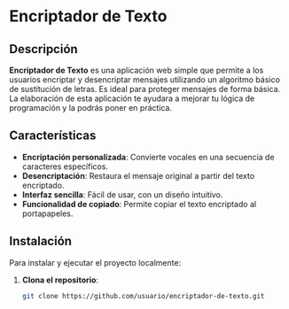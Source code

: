 # Encriptador de Texto

## Descripción

**Encriptador de Texto** es una aplicación web simple que permite a los usuarios encriptar y desencriptar mensajes utilizando un algoritmo básico de sustitución de letras. Es ideal para proteger mensajes de forma básica.
La elaboración de esta aplicación te ayudara a mejorar tu lógica de programación y la podrás poner en práctica.

## Características

- **Encriptación personalizada**: Convierte vocales en una secuencia de caracteres específicos.
- **Desencriptación**: Restaura el mensaje original a partir del texto encriptado.
- **Interfaz sencilla**: Fácil de usar, con un diseño intuitivo.
- **Funcionalidad de copiado**: Permite copiar el texto encriptado al portapapeles.

## Instalación

Para instalar y ejecutar el proyecto localmente:

1. **Clona el repositorio**:

   ```bash
   git clone https://github.com/usuario/encriptador-de-texto.git
